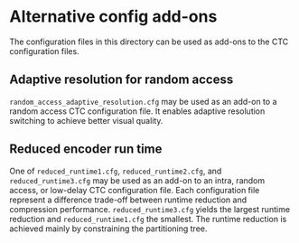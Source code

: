 # Alternative config add-ons

The configuration files in this directory can be used as add-ons to the CTC configuration files.

## Adaptive resolution for random access

`random_access_adaptive_resolution.cfg` may be used as an add-on to a random access CTC configuration file.
It enables adaptive resolution switching to achieve better visual quality.

## Reduced encoder run time

One of `reduced_runtime1.cfg`, `reduced_runtime2.cfg`, and `reduced_runtime3.cfg` may be used as an add-on to
an intra, random access, or low-delay CTC configuration file.
Each configuration file represent a difference trade-off between runtime reduction and compression performance.
`reduced_runtime3.cfg` yields the largest runtime reduction and `reduced_runtime1.cfg` the smallest.
The runtime reduction is achieved mainly by constraining the partitioning tree.



